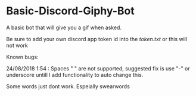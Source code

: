 # Basic-Discord-Giphy-Bot
A basic bot that will give you a gif when asked.

Be sure to add your own discord app token id into the *token.txt* or this will not work

Known bugs:

24/08/2018 1:54 : Spaces " " are not supported, suggested fix is use  "-" or underscore untill I add functionality to auto change this. 

Some words just dont work. Espeially swearwords 
